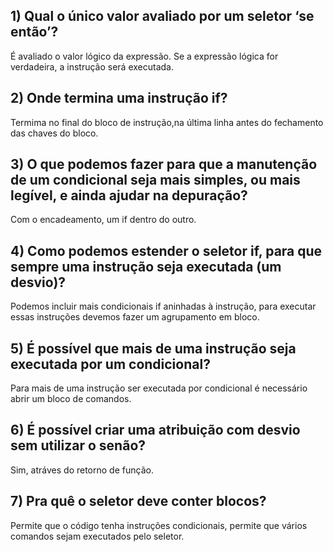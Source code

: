 ## 1) Qual o único valor avaliado por um seletor ‘se então’?
É avaliado o valor lógico da expressão. Se a expressão lógica for verdadeira, a instrução será executada.

## 2) Onde termina uma instrução if?
Termima no final do bloco de instrução,na última linha antes do fechamento das chaves do bloco.

## 3) O que podemos fazer para que a manutenção de um condicional seja mais simples, ou mais legível, e ainda ajudar na depuração?
Com o encadeamento, um if dentro do outro. 

## 4) Como podemos estender o seletor if, para que sempre uma instrução seja executada (um desvio)?
Podemos incluir mais condicionais if aninhadas à instrução, para executar essas instruções devemos fazer um agrupamento em bloco. 


## 5) É possível que mais de uma instrução seja executada por um condicional? 
Para mais de uma instrução ser executada por condicional é necessário abrir um bloco de comandos.

## 6) É possível criar uma atribuição com desvio sem utilizar o senão?
Sim, atráves do retorno de função.

## 7) Pra quê o seletor deve conter blocos?
Permite que o código tenha instruções condicionais, permite que vários comandos sejam executados pelo seletor. 
